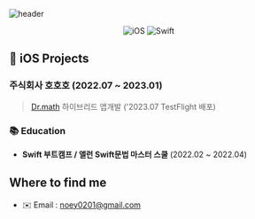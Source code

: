 <!--
### Hi there 👋


Here are some ideas to get you started:

- 🔭 I’m currently working on ...
- 🌱 I’m currently learning ...
- 👯 I’m looking to collaborate on ...
- 🤔 I’m looking for help with ...
- 💬 Ask me about ...
- 📫 How to reach me: ...
- 😄 Pronouns: ...
- ⚡ Fun fact: ...


[![Typing SVG](https://readme-typing-svg.herokuapp.com?font=Oleo+Script&color=9D9ED2&size=35&center=true&vCenter=true&width=404&height=53&lines=%E3%80%80%E3%80%80Hi+there%2C+I'm+siyeon.+%E3%80%80%E3%80%80)](https://git.io/typing-svg)

<br><br><br>

[![Hits](https://hits.seeyoufarm.com/api/count/incr/badge.svg?url=https%3A%2F%2Fgithub.com%2Fsy0201&count_bg=%238296FF&title_bg=%23555555&icon=&icon_color=%23E7E7E7&title=hits&edge_flat=false)](https://hits.seeyoufarm.com)

 ![Anurag's GitHub stats](https://github-readme-stats.vercel.app/api?username=sy0201&show_icons=true&theme=blueberry)
 
 <img src="https://img.shields.io/badge/RxSwift-b7178c?style=flat-square&logo=ReactiveX&logoColor=white"/> <img src="https://img.shields.io/badge/Combine-F05138?style=flat-square&logo=Swift&logoColor=white"/>

  <img alt="SwiftUI" src="https://img.shields.io/badge/-SwiftUI-0185FF?style=flat-square&logo=swift&logoColor=white" />
 <img alt="ReactiveX" src="https://img.shields.io/badge/-RxSwift-B7178C?style=flat-square&logo=reactivex&logoColor=white" />
 <img alt="git" src="https://img.shields.io/badge/-Git-F05032?style=flat-square&logo=git&logoColor=white" />
 <img alt="github" src="https://img.shields.io/badge/-GitHub-181717?style=flat-square&logoGitHub&logoColor=white" />
-->

![header](https://capsule-render.vercel.app/api?type=waving&height=200&color=0:b721ff,100:21d4fd&text=SIA&animation=fadeIn&fontSize=40&fontColor=FFFFFF&fontAlignY=30&desc=iOS%20Developer)


<div align=center>
<img alt="iOS" src="https://img.shields.io/badge/-iOS-000000?style=flat-square&logo=iOS&logoColor=white" />
 <img alt="Swift" src="https://img.shields.io/badge/-Swift-F05138?style=flat-square&logo=swift&logoColor=white" />
</div>


## 🍏 iOS Projects
### 주식회사 호호호 (2022.07 ~ 2023.01)
> [Dr.math](https://apps.apple.com/th/app/%EB%8B%A5%ED%84%B0%EB%A7%A4%EC%93%B0-2-0/id6450350070) 하이브리드 앱개발 ('2023.07 TestFlight 배포) 


### 📚 Education
- **Swift 부트캠프 / 앨런 Swift문법 마스터 스쿨** (2022.02 ~ 2022.04)<br/>

## Where to find me
* ✉️ Email : noey0201@gmail.com

<br>


